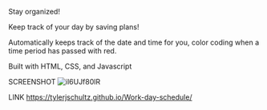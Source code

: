 Stay organized!

Keep track of your day by saving plans!

Automatically keeps track of the date and time for you, color coding when a time period has passed with red.

Built with HTML, CSS, and Javascript

SCREENSHOT
![il6UJf80lR](https://user-images.githubusercontent.com/91679514/158155385-614c0b85-cb05-408e-b019-cfa6ad73032c.png)

LINK
https://tylerjschultz.github.io/Work-day-schedule/

